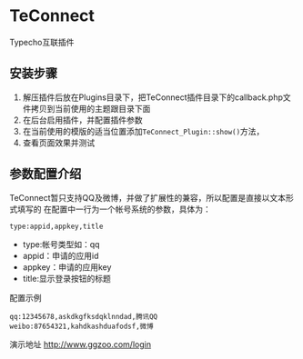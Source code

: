 # TeConnect
Typecho互联插件

安装步骤
----

 1. 解压插件后放在Plugins目录下，把TeConnect插件目录下的callback.php文件拷贝到当前使用的主题跟目录下面
 2. 在后台启用插件，并配置插件参数
 3. 在当前使用的模版的适当位置添加`TeConnect_Plugin::show()`方法，
 4. 查看页面效果并测试
 

参数配置介绍
------

TeConnect暂只支持QQ及微博，并做了扩展性的兼容，所以配置是直接以文本形式填写的
在配置中一行为一个帐号系统的参数，具体为：

    type:appid,appkey,title

 - type:帐号类型如：qq 
 - appid：申请的应用id
 - appkey：申请的应用key
 - title:显示登录按钮的标题

配置示例

    qq:12345678,askdkgfksdqklnndad,腾讯QQ
    weibo:87654321,kahdkashduafodsf,微博

演示地址 http://www.ggzoo.com/login
